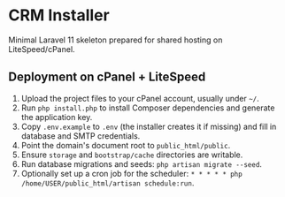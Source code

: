 # CRM Installer

Minimal Laravel 11 skeleton prepared for shared hosting on LiteSpeed/cPanel.

## Deployment on cPanel + LiteSpeed

1. Upload the project files to your cPanel account, usually under `~/`.
2. Run `php install.php` to install Composer dependencies and generate the application key.
3. Copy `.env.example` to `.env` (the installer creates it if missing) and fill in database and SMTP credentials.
4. Point the domain's document root to `public_html/public`.
5. Ensure `storage` and `bootstrap/cache` directories are writable.
6. Run database migrations and seeds: `php artisan migrate --seed`.
7. Optionally set up a cron job for the scheduler: `* * * * * php /home/USER/public_html/artisan schedule:run`.
